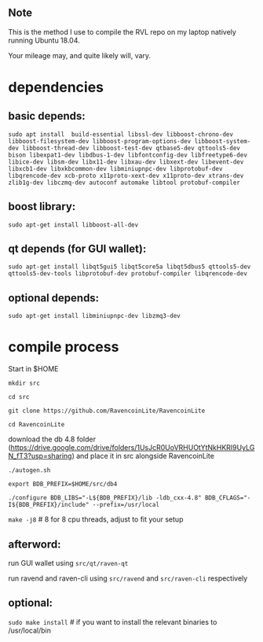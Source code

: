 
Note
---------------------

This is the method I use to compile the RVL repo on my laptop natively running Ubuntu 18.04.

Your mileage may, and quite likely will, vary.

dependencies
====================

basic depends:
----------------------------

`
sudo apt install 
build-essential
libssl-dev
libboost-chrono-dev
libboost-filesystem-dev
libboost-program-options-dev
libboost-system-dev
libboost-thread-dev
libboost-test-dev
qtbase5-dev
qttools5-dev
bison
libexpat1-dev
libdbus-1-dev
libfontconfig-dev
libfreetype6-dev
libice-dev
libsm-dev
libx11-dev
libxau-dev
libxext-dev
libevent-dev
libxcb1-dev
libxkbcommon-dev
libminiupnpc-dev
libprotobuf-dev
libqrencode-dev
xcb-proto
x11proto-xext-dev
x11proto-dev
xtrans-dev
zlib1g-dev
libczmq-dev
autoconf
automake
libtool
protobuf-compiler
`

boost library:
----------------------------

`
sudo apt-get install libboost-all-dev
`

qt depends (for GUI wallet):
----------------------------

`
sudo apt-get install libqt5gui5 libqt5core5a libqt5dbus5 qttools5-dev qttools5-dev-tools libprotobuf-dev protobuf-compiler libqrencode-dev
`

optional depends:
----------------------------

`
sudo apt-get install libminiupnpc-dev libzmq3-dev
`

compile process
====================

Start in $HOME


`mkdir src`

`cd src`

`git clone https://github.com/RavencoinLite/RavencoinLite`

`cd RavencoinLite`


download the db 4.8 folder (https://drive.google.com/drive/folders/1UsJcR0UoVRHUOtYtNkHKRI9UyLGN_fT3?usp=sharing) and place it in src alongside RavencoinLite


`./autogen.sh`

`export BDB_PREFIX=$HOME/src/db4`

`./configure BDB_LIBS="-L${BDB_PREFIX}/lib -ldb_cxx-4.8" BDB_CFLAGS="-I${BDB_PREFIX}/include" --prefix=/usr/local`

`make -j8`  # 8 for 8 cpu threads, adjust to fit your setup


afterword:
----------------------------

run GUI wallet using `src/qt/raven-qt`

run ravend and raven-cli using `src/ravend` and `src/raven-cli` respectively

optional:
----------------------------

`sudo make install` # if you want to install the relevant binaries to /usr/local/bin 
